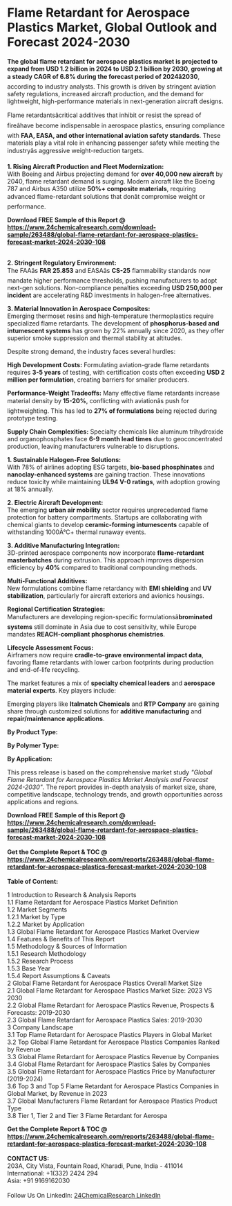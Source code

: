 <h1>Flame Retardant for Aerospace Plastics Market, Global Outlook and Forecast 2024-2030</h1><p><strong>The global flame retardant for aerospace plastics market is projected to expand from USD 1.2 billion in 2024 to USD 2.1 billion by 2030, growing at a steady CAGR of 6.8% during the forecast period of 2024â2030</strong>, according to industry analysts. This growth is driven by stringent aviation safety regulations, increased aircraft production, and the demand for lightweight, high-performance materials in next-generation aircraft designs.</p><p>Flame retardantsâcritical additives that inhibit or resist the spread of fireâhave become indispensable in aerospace plastics, ensuring compliance with <strong>FAA, EASA, and other international aviation safety standards</strong>. These materials play a vital role in enhancing passenger safety while meeting the industryâs aggressive weight-reduction targets.</p><p><strong>1. Rising Aircraft Production and Fleet Modernization:</strong><br>
With Boeing and Airbus projecting demand for <strong>over 40,000 new aircraft</strong> by 2040, flame retardant demand is surging. Modern aircraft like the Boeing 787 and Airbus A350 utilize <strong>50%+ composite materials</strong>, requiring advanced flame-retardant solutions that donât compromise weight or performance.</p><div><b>Download FREE Sample of this Report @ 
            <a href="https://www.24chemicalresearch.com/download-sample/263488/global-flame-retardant-for-aerospace-plastics-forecast-market-2024-2030-108">
            https://www.24chemicalresearch.com/download-sample/263488/global-flame-retardant-for-aerospace-plastics-forecast-market-2024-2030-108</a></b></div><br><p><strong>2. Stringent Regulatory Environment:</strong><br>
The FAAâs <strong>FAR 25.853</strong> and EASAâs <strong>CS-25</strong> flammability standards now mandate higher performance thresholds, pushing manufacturers to adopt next-gen solutions. Non-compliance penalties exceeding <strong>USD 250,000 per incident</strong> are accelerating R&amp;D investments in halogen-free alternatives.</p><p><strong>3. Material Innovation in Aerospace Composites:</strong><br>
Emerging thermoset resins and high-temperature thermoplastics require specialized flame retardants. The development of <strong>phosphorus-based and intumescent systems</strong> has grown by 22% annually since 2020, as they offer superior smoke suppression and thermal stability at altitudes.</p><p>Despite strong demand, the industry faces several hurdles:</p><p><strong>High Development Costs:</strong> Formulating aviation-grade flame retardants requires <strong>3-5 years</strong> of testing, with certification costs often exceeding <strong>USD 2 million per formulation</strong>, creating barriers for smaller producers.</p><p><strong>Performance-Weight Tradeoffs:</strong> Many effective flame retardants increase material density by <strong>15-20%</strong>, conflicting with aviationâs push for lightweighting. This has led to <strong>27% of formulations</strong> being rejected during prototype testing.</p><p><strong>Supply Chain Complexities:</strong> Specialty chemicals like aluminum trihydroxide and organophosphates face <strong>6-9 month lead times</strong> due to geoconcentrated production, leaving manufacturers vulnerable to disruptions.</p><p><strong>1. Sustainable Halogen-Free Solutions:</strong><br>
With 78% of airlines adopting ESG targets, <strong>bio-based phosphinates</strong> and <strong>nanoclay-enhanced systems</strong> are gaining traction. These innovations reduce toxicity while maintaining <strong>UL94 V-0 ratings</strong>, with adoption growing at 18% annually.</p><p><strong>2. Electric Aircraft Development:</strong><br>
The emerging <strong>urban air mobility</strong> sector requires unprecedented flame protection for battery compartments. Startups are collaborating with chemical giants to develop <strong>ceramic-forming intumescents</strong> capable of withstanding 1000Â°C+ thermal runaway events.</p><p><strong>3. Additive Manufacturing Integration:</strong><br>
3D-printed aerospace components now incorporate <strong>flame-retardant masterbatches</strong> during extrusion. This approach improves dispersion efficiency by <strong>40%</strong> compared to traditional compounding methods.</p><p><strong>Multi-Functional Additives:</strong><br>
	New formulations combine flame retardancy with <strong>EMI shielding</strong> and <strong>UV stabilization</strong>, particularly for aircraft exteriors and avionics housings.</p><p><strong>Regional Certification Strategies:</strong><br>
	Manufacturers are developing region-specific formulationsâ<strong>brominated systems</strong> still dominate in Asia due to cost sensitivity, while Europe mandates <strong>REACH-compliant phosphorus chemistries</strong>.</p><p><strong>Lifecycle Assessment Focus:</strong><br>
	Airframers now require <strong>cradle-to-grave environmental impact data</strong>, favoring flame retardants with lower carbon footprints during production and end-of-life recycling.</p><p>The market features a mix of <strong>specialty chemical leaders</strong> and <strong>aerospace material experts</strong>. Key players include:</p><p>Emerging players like <strong>Italmatch Chemicals</strong> and <strong>RTP Company</strong> are gaining share through customized solutions for <strong>additive manufacturing</strong> and <strong>repair/maintenance applications</strong>.</p><p><strong>By Product Type:</strong></p><p><strong>By Polymer Type:</strong></p><p><strong>By Application:</strong></p><p>This press release is based on the comprehensive market study <em>"Global Flame Retardant for Aerospace Plastics Market Analysis and Forecast 2024-2030"</em>. The report provides in-depth analysis of market size, share, competitive landscape, technology trends, and growth opportunities across applications and regions.</p><div><b>Download FREE Sample of this Report @ 
            <a href="https://www.24chemicalresearch.com/download-sample/263488/global-flame-retardant-for-aerospace-plastics-forecast-market-2024-2030-108">
            https://www.24chemicalresearch.com/download-sample/263488/global-flame-retardant-for-aerospace-plastics-forecast-market-2024-2030-108</a></b></div><br><div><b>Get the Complete Report & TOC @ 
            <a href="https://www.24chemicalresearch.com/reports/263488/global-flame-retardant-for-aerospace-plastics-forecast-market-2024-2030-108">
            https://www.24chemicalresearch.com/reports/263488/global-flame-retardant-for-aerospace-plastics-forecast-market-2024-2030-108</a></b></div><br>
            <b>Table of Content:</b><p>1 Introduction to Research & Analysis Reports<br />
    1.1 Flame Retardant for Aerospace Plastics Market Definition<br />
    1.2 Market Segments<br />
        1.2.1 Market by Type<br />
        1.2.2 Market by Application<br />
    1.3 Global Flame Retardant for Aerospace Plastics Market Overview<br />
    1.4 Features & Benefits of This Report<br />
    1.5 Methodology & Sources of Information<br />
        1.5.1 Research Methodology<br />
        1.5.2 Research Process<br />
        1.5.3 Base Year<br />
        1.5.4 Report Assumptions & Caveats<br />
2 Global Flame Retardant for Aerospace Plastics Overall Market Size<br />
    2.1 Global Flame Retardant for Aerospace Plastics Market Size: 2023 VS 2030<br />
    2.2 Global Flame Retardant for Aerospace Plastics Revenue, Prospects & Forecasts: 2019-2030<br />
    2.3 Global Flame Retardant for Aerospace Plastics Sales: 2019-2030<br />
3 Company Landscape<br />
    3.1 Top Flame Retardant for Aerospace Plastics Players in Global Market<br />
    3.2 Top Global Flame Retardant for Aerospace Plastics Companies Ranked by Revenue<br />
    3.3 Global Flame Retardant for Aerospace Plastics Revenue by Companies<br />
    3.4 Global Flame Retardant for Aerospace Plastics Sales by Companies<br />
    3.5 Global Flame Retardant for Aerospace Plastics Price by Manufacturer (2019-2024)<br />
    3.6 Top 3 and Top 5 Flame Retardant for Aerospace Plastics Companies in Global Market, by Revenue in 2023<br />
    3.7 Global Manufacturers Flame Retardant for Aerospace Plastics Product Type<br />
    3.8 Tier 1, Tier 2 and Tier 3 Flame Retardant for Aerospa</p><div><b>Get the Complete Report & TOC @ 
            <a href="https://www.24chemicalresearch.com/reports/263488/global-flame-retardant-for-aerospace-plastics-forecast-market-2024-2030-108">
            https://www.24chemicalresearch.com/reports/263488/global-flame-retardant-for-aerospace-plastics-forecast-market-2024-2030-108</a></b></div><br><b>CONTACT US:</b><br>
            203A, City Vista, Fountain Road, Kharadi, Pune, India - 411014<br>
            International: +1(332) 2424 294<br>
            Asia: +91 9169162030 <br><br>
            Follow Us On LinkedIn: <a href="https://www.linkedin.com/company/24chemicalresearch/">24ChemicalResearch LinkedIn</a>